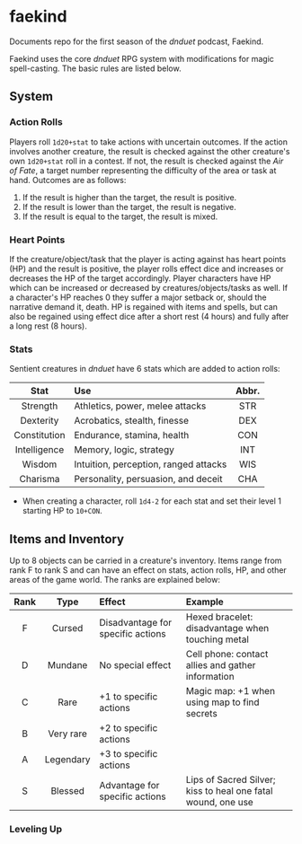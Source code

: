 # faekind
Documents repo for the first season of the _dnduet_ podcast, Faekind.

Faekind uses the core _dnduet_ RPG system with modifications for magic spell-casting. The basic rules are listed below.

## System
### Action Rolls
Players roll `1d20+stat` to take actions with uncertain outcomes. If the action involves another creature, the result is checked against the other creature's own `1d20+stat` roll in a contest. If not, the result is checked against the _Air of Fate_, a target number representing the difficulty of the area or task at hand. Outcomes are as follows:

1. If the result is higher than the target, the result is positive.
2. If the result is lower than the target, the result is negative.
3. If the result is equal to the target, the result is mixed.

### Heart Points
If the creature/object/task that the player is acting against has heart points (HP) and the result is positive, the player rolls effect dice and increases or decreases the HP of the target accordingly. Player characters have HP which can be increased or decreased by creatures/objects/tasks as well. If a character's HP reaches 0 they suffer a major setback or, should the narrative demand it, death. HP is regained with items and spells, but can also be regained using effect dice after a short rest (4 hours) and fully after a long rest (8 hours).

### Stats
Sentient creatures in _dnduet_ have 6 stats which are added to action rolls:

| Stat | Use | Abbr. |
|:---:|:--- |:---:|
| Strength | Athletics, power, melee attacks | STR |
| Dexterity | Acrobatics, stealth, finesse | DEX |
| Constitution | Endurance, stamina, health | CON |
| Intelligence | Memory, logic, strategy | INT |
| Wisdom | Intuition, perception, ranged attacks | WIS |
| Charisma | Personality, persuasion, and deceit | CHA |

* When creating a character, roll `1d4-2` for each stat and set their level 1 starting HP to `10+CON`.

## Items and Inventory
Up to 8 objects can be carried in a creature's inventory. Items range from rank F to rank S and can have an effect on stats, action rolls, HP, and other areas of the game world. The ranks are explained below:

| Rank | Type | Effect | Example |
|:---:|:---:|:--- |:--- |
| F | Cursed | Disadvantage for specific actions | Hexed bracelet: disadvantage when touching metal |
| D | Mundane | No special effect | Cell phone: contact allies and gather information |
| C | Rare | +1 to specific actions | Magic map: +1 when using map to find secrets |
| B | Very rare | +2 to specific actions |  |
| A | Legendary | +3 to specific actions |  |
| S | Blessed | Advantage for specific actions | Lips of Sacred Silver; kiss to heal one fatal wound, one use |

### Leveling Up

